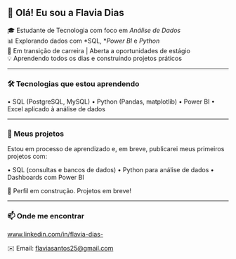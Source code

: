 ## 👋 Olá! Eu sou a Flavia Dias

🎓 Estudante de Tecnologia com foco em *Análise de Dados*  
📊 Explorando dados com *SQL, **Power BI* e *Python*  
🔄 Em transição de carreira | Aberta a oportunidades de estágio  
💡 Aprendendo todos os dias e construindo projetos práticos

---

### 🛠️ Tecnologias que estou aprendendo

•⁠  ⁠SQL (PostgreSQL, MySQL)
•⁠  ⁠Python (Pandas, matplotlib)
•⁠  ⁠Power BI
•⁠  ⁠Excel aplicado à análise de dados

---

### 📌 Meus projetos

Estou em processo de aprendizado e, em breve, publicarei meus primeiros projetos com:

•⁠  ⁠SQL (consultas e bancos de dados)
•⁠  ⁠Python para análise de dados
•⁠  ⁠Dashboards com Power BI

🚧 Perfil em construção. Projetos em breve!

---

### 📫 Onde me encontrar

www.linkedin.com/in/flavia-dias-

✉️ Email: flaviasantos25@gmail.com
